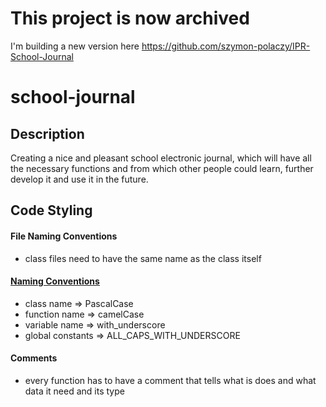 # This project is now archived
I'm building a new version here https://github.com/szymon-polaczy/IPR-School-Journal

# school-journal

## Description
Creating a nice and pleasant school electronic journal, which will have all the necessary functions and from which other people could learn, further develop it and use it in the future.

## Code Styling

#### File Naming Conventions
 * class files need to have the same name as the class itself

#### [Naming Conventions](https://www.codementor.io/veenitchauhan/basics-of-naming-conventions-for-php-developers-eliexmew6)
 * class name => PascalCase
 * function name => camelCase
 * variable name => with_underscore
 * global constants => ALL_CAPS_WITH_UNDERSCORE

#### Comments
 * every function has to have a comment that tells what is does and what data it need and its type
